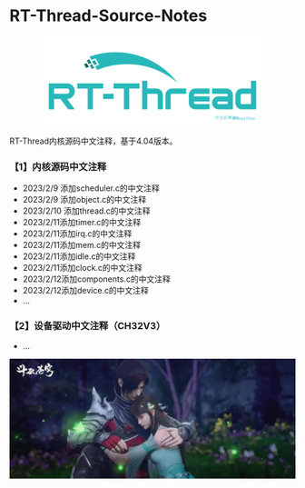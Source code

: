 # RT-Thread-Source-Notes
<p align="center">
<img src="figure/logo.png" width="80%" >
</p>

RT-Thread内核源码中文注释，基于4.04版本。

### 【1】内核源码中文注释

- 2023/2/9 添加scheduler.c的中文注释
- 2023/2/9 添加object.c的中文注释
- 2023/2/10 添加thread.c的中文注释
- 2023/2/11添加timer.c的中文注释
- 2023/2/11添加irq.c的中文注释
- 2023/2/11添加mem.c的中文注释
- 2023/2/11添加idle.c的中文注释
- 2023/2/11添加clock.c的中文注释
- 2023/2/12添加components.c的中文注释
- 2023/2/12添加device.c的中文注释
- ...

### 【2】设备驱动中文注释（CH32V3）

- ...

![](figure/end.jpg)



